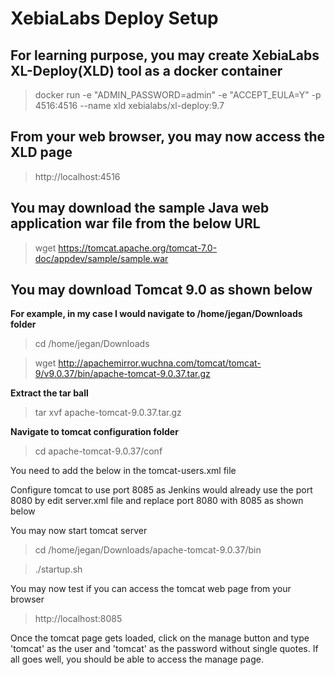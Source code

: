 # XebiaLabs Deploy Setup

## For learning purpose, you may create XebiaLabs XL-Deploy(XLD) tool as a docker container

> docker run -e "ADMIN_PASSWORD=admin" -e "ACCEPT_EULA=Y" -p 4516:4516 --name xld xebialabs/xl-deploy:9.7

## From your web browser, you may now access the XLD page

> http://localhost:4516

## You may download the sample Java web application war file from the below URL

> wget https://tomcat.apache.org/tomcat-7.0-doc/appdev/sample/sample.war 

## You may download Tomcat 9.0 as shown below

<strong>For example, in my case I would navigate to /home/jegan/Downloads folder</strong>

> cd /home/jegan/Downloads

> wget http://apachemirror.wuchna.com/tomcat/tomcat-9/v9.0.37/bin/apache-tomcat-9.0.37.tar.gz

<strong> Extract the tar ball</strong>

> tar xvf apache-tomcat-9.0.37.tar.gz

<strong>Navigate to tomcat configuration folder</strong>

> cd apache-tomcat-9.0.37/conf

You need to add the below in the tomcat-users.xml file

  <role rolename="manager-script"/>
  <role rolename="manager-gui"/>
  <user username="tomcat" password="tomcat" roles="manager-script,manager-gui"/>

Configure tomcat to use port 8085 as Jenkins would already use the port 8080 by edit server.xml file
and replace port 8080 with 8085 as shown below

<p>
  
   <Connector port="8085" protocol="HTTP/1.1"
              connectionTimeout="20000"
              redirectPort="8443" />

</p>

You may now start tomcat server

> cd /home/jegan/Downloads/apache-tomcat-9.0.37/bin

> ./startup.sh

You may now test if you can access the tomcat web page from your browser

> http://localhost:8085

Once the tomcat page gets loaded, click on the manage button and type 'tomcat' as the user and 'tomcat' as the
password without single quotes. If all goes well, you should be able to access the manage page.
